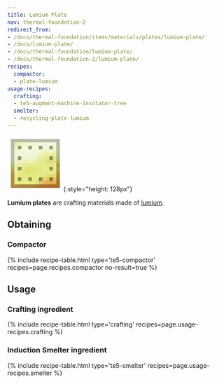 ```yaml
---
title: Lumium Plate
nav: thermal-foundation-2
redirect_from:
- /docs/thermal-foundation/items/materials/plates/lumium-plate/
- /docs/lumium-plate/
- /docs/thermal-foundation/lumium-plate/
- /docs/thermal-foundation-2/lumium-plate/
recipes:
  compactor:
  - plate-lumium
usage-recipes:
  crafting:
  - te5-augment-machine-insolator-tree
  smelter:
  - recycling-plate-lumium
---
```


![Lumium plate](/assets/images/thermal-foundation-2/plate-lumium.png){:style="height: 128px"}


**Lumium plates** are crafting materials made of [lumium](/docs/1.12/thermal-foundation-2/lumium-ingot/).


Obtaining
---------

### Compactor
{% include recipe-table.html type='te5-compactor' recipes=page.recipes.compactor no-result=true %}


Usage
-----

### Crafting ingredient
{% include recipe-table.html type='crafting' recipes=page.usage-recipes.crafting %}

### Induction Smelter ingredient
{% include recipe-table.html type='te5-smelter' recipes=page.usage-recipes.smelter %}
